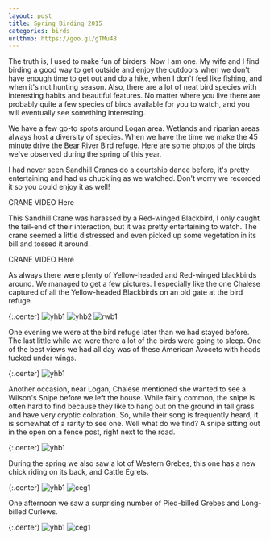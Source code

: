 ```yaml
---
layout: post
title: Spring Birding 2015
categories: birds
urlthmb: https://goo.gl/gTMu48
---
```

The truth is, I used to make fun of birders. Now I am one. My wife and I find birding a good way to get outside and enjoy the outdoors when we don't have enough time to get out and do a hike, when I don't feel like fishing, and when it's not hunting season. Also, there are a lot of neat bird species with interesting habits and beautiful features. No matter where you live there are probably quite a few species of birds available for you to watch, and you will eventually see something interesting. 

We have a few go-to spots around Logan area. Wetlands and riparian areas always host a diversity of species. When we have the time we make the 45 minute drive the Bear River Bird refuge. Here are some photos of the birds we've observed during the spring of this year. 

I had never seen Sandhill Cranes do a courtship dance before, it's pretty entertaining and had us chuckling as we watched. Don't worry we recorded it so you could enjoy it as well!

CRANE VIDEO Here

This Sandhill Crane was harassed by a Red-winged Blackbird, I only caught the tail-end of their interaction, but it was pretty entertaining to watch. The crane seemed a little distressed and even picked up some vegetation in its bill and tossed it around. 

CRANE VIDEO Here

As always there were plenty of Yellow-headed and Red-winged blackbirds around. We managed to get a few pictures. I especially like the one Chalese captured of all the Yellow-headed Blackbirds on an old gate at the bird refuge.

{:.center}
![yhb1](https://lh3.googleusercontent.com/Og9a9tUnOvtNhXb6Dvb9V-TYZvofFAXNtGULeL-bfhI=w799-h599-no)
![yhb2](https://lh3.googleusercontent.com/NXePouG-rRqP6Vm7sBksqgTKPKFg6dNKb66e8071PPo=w799-h599-no)
![rwb1](https://lh3.googleusercontent.com/Gtlt76jJKR5bTc4xhyMI5JFWqcIuJDFlfLbn1VexBgUfUN1X5E3fLWiNXKJgVLEmkE-bY3faDdPW_B-NjFpULXe2Cvnt84O2a-rwuipSCeUD5EC5JqYuQCjpZc6Av-mbItk7D-spkMIWD84RDX7fzbwWSZPvkS1jBJGexqBmTv_Ykp9y6_AihE-KZF1YT-skdWVJAZxYyUIGBZ3IOj0Vn9keauqXRIz1v-Q3T0Bn3XKlf72HC8BMQr51KK_B-IzR9ybt2eaysV8iZ0O1Bf0Qz2snpJ6gtxgoereCAMZCHVENPuOx4tUStyBUfy3gyZCuKCIBJHNOWhx6d0-NrZpeQ-VvE8k7WHk2P4oj5BLnvfbAGEi_Q1imIP8psH1onUwvGdg8YDWYP9FsbaMxsB455KbMyHGB31Rj_apEFfOdjYtAKub89r03TeQjkfACpf8gyKTzlh7p7aP7EnDdHfe8kFyoRoSzWVmmu5KGR4n8cbdPHacV2x5Y7YA-tSNMbI4-vcm1J4ZXEOQBfCfCbroOypqfZWY2xY4gatje0Ohsny2sCnVpUsdeclCBmVZWS_dLwEOd=w1260-h945-no)

One evening we were at the bird refuge later than we had stayed before. The last little while we were there a lot of the birds were going to sleep. One of the best views we had all day was of these American Avocets with heads tucked under wings. 

{:.center}
![yhb1](https://lh3.googleusercontent.com/Je54GaWG8Nk2yR1qui5i1EuwoSyRV4ABoqjTCPe3XnU=w799-h599-no)

Another occasion, near Logan, Chalese mentioned she wanted to see a Wilson's Snipe before we left the house. While fairly common, the snipe is often hard to find because they like to hang out on the ground in tall grass and have very cryptic coloration. So, while their song is frequently heard, it is somewhat of a rarity to see one. Well what do we find? A snipe sitting out in the open on a fence post, right next to the road.

{:.center}
![yhb1](https://lh3.googleusercontent.com/kgH1l17QUbzh4Rn2pYolPvhJIYrBI32lSTR2Z3M6Ahk=w799-h599-no)

During the spring we also saw a lot of Western Grebes, this one has a new chick riding on its back, and Cattle Egrets. 

{:.center}
![yhb1](https://lh3.googleusercontent.com/EjknWZPjAYZ9eCDRVrkKyXAXPp0FnEm0P6FBBe8qh_o=w799-h599-no)
![ceg1](https://lh3.googleusercontent.com/fmyevJD6KkNGPKSAXF_bARMlhfCIsYASrJ4kfrJMLZA=w799-h599-no)

One afternoon we saw a surprising number of Pied-billed Grebes and Long-billed Curlews.

{:.center}
![yhb1](https://lh3.googleusercontent.com/GKFkU-KL3-OtTpp2prV358_ZQJAaik4n6iVBWK_PTJg=w799-h599-no)
![ceg1](https://lh3.googleusercontent.com/ul0oli9KtuL_kWgCse9pzpI_wjjPEWctUJRQ4j5bZEk=w799-h599-no)